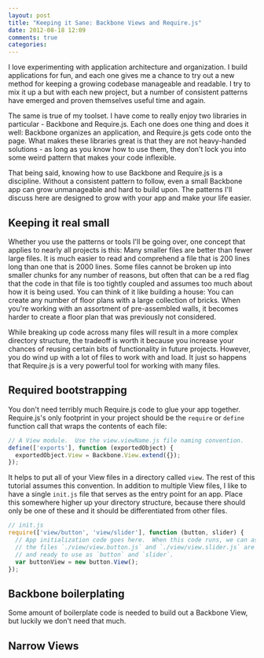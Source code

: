 ```yaml
---
layout: post
title: "Keeping it Sane: Backbone Views and Require.js"
date: 2012-08-18 12:09
comments: true
categories:
---
```


I love experimenting with application architecture and organization.  I build applications for fun, and each one gives me a chance to try out a new method for keeping a growing codebase manageable and readable.  I try to mix it up a but with each new project, but a number of consistent patterns have emerged and proven themselves useful time and again.

The same is true of my toolset.  I have come to really enjoy two libraries in particular - Backbone and Require.js.  Each one does one thing and does it well: Backbone organizes an application, and Require.js gets code onto the page.  What makes these libraries great is that they are not heavy-handed solutions - as long as you know how to use them, they don't lock you into some weird pattern that makes your code inflexible.

That being said, knowing how to use Backbone and Require.js is a discipline.  Without a consistent pattern to follow, even a small Backbone app can grow unmanageable and hard to build upon.  The patterns I'll discuss here are designed to grow with your app and make your life easier.


## Keeping it real small

Whether you use the patterns or tools I'll be going over, one concept that applies to nearly all projects is this:  Many smaller files are better than fewer large files.  It is much easier to read and comprehend a file that is 200 lines long than one that is 2000 lines.  Some files cannot be broken up into smaller chunks for any number of reasons, but often that can be a red flag that the code in that file is too tightly coupled and assumes too much about how it is being used.  You can think of it like building a house: You can create any number of floor plans with a large collection of bricks.  When you're working with an assortment of pre-assembled walls, it becomes harder to create a floor plan that was previously not considered.

While breaking up code across many files will result in a more complex directory structure, the tradeoff is worth it because you increase your chances of reusing certain bits of functionality in future projects.  However, you do wind up with a lot of files to work with and load.  It just so happens that Require.js is a very powerful tool for working with many files.


## Required bootstrapping

You don't need terribly much Require.js code to glue your app together.  Require.js's only footprint in your project should be the `require` or `define` function call that wraps the contents of each file:

````javascript
// A View module.  Use the view.viewName.js file naming convention.
define(['exports'], function (exportedObject) {
  exportedObject.View = Backbone.View.extend({});
});
````

It helps to put all of your View files in a directory called `view`.  The rest of this tutorial assumes this convention.  In addition to multiple View files, I like to have a single `init.js` file that serves as the entry point for an app.  Place this somewhere higher up your directory structure, because there should only be one of these and it should be differentiated from other files.

````javascript
// init.js
require(['view/button', 'view/slider'], function (button, slider) {
  // App initialization code goes here.  When this code runs, we can assume that 
  // the files `./view/view.button.js` and `./view/view.slider.js` are loaded
  // and ready to use as `button` and `slider`.
  var buttonView = new button.View();
});
````


## Backbone boilerplating

Some amount of boilerplate code is needed to build out a Backbone View, but luckily we don't need that much.


## Narrow Views


